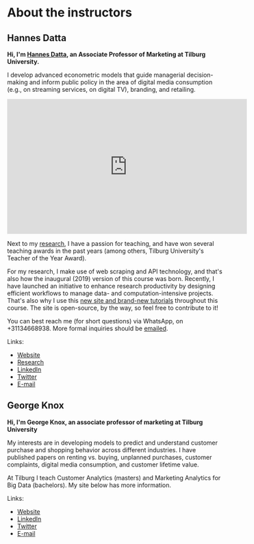 # About the instructors

## Hannes Datta

**Hi, I'm [Hannes Datta](https://hannesdatta.com), an Associate Professor of Marketing at Tilburg University.**

I develop advanced econometric models that guide managerial decision-making and inform public policy in the area of digital media consumption (e.g., on streaming services, on digital TV), branding, and retailing.

<iframe width="560" height="315" src="https://www.youtube.com/embed/OyUGo7s2HJY" frameborder="0" allow="accelerometer; autoplay; encrypted-media; gyroscope; picture-in-picture" allowfullscreen></iframe>

Next to my [research](https://tiu.nu/datta), I have a passion for teaching, and have won several teaching awards in the past years (among others, Tilburg University's Teacher of the Year Award).

For my research, I make use of web scraping and API technology, and that's also how the
inaugural (2019) version of this course was born. Recently, I have launched an initiative to enhance research productivity by designing efficient workflows to manage data- and computation-intensive projects. That's also why I use this [new site and brand-new tutorials](http://tilburgsciencehub.com) throughout this course. The site is open-source, by the way, so feel free to contribute to it!

You can best reach me (for short questions) via WhatsApp, on +31134668938. More formal inquiries should be [emailed](mailto:h.datta@tilburguniversity.edu).

Links:

- [Website](https://hannesdatta.com)
- [Research](https://tiu.nu/datta)
- [LinkedIn](https://www.linkedin.com/in/hannes-datta/)
- [Twitter](https://twitter.com/hannesdatta)
- [E-mail](mailto:h.datta@tilburguniversity.edu)

## George Knox

**Hi, I'm George Knox, an associate professor of marketing at Tilburg University**

My interests are in developing models to predict and understand customer purchase and shopping behavior across different industries. I have published papers on renting vs. buying, unplanned purchases, customer complaints, digital media consumption, and customer lifetime value.

At Tilburg I teach Customer Analytics (masters) and Marketing Analytics for Big Data (bachelors). My site below has more information.

Links:

- [Website](http://www.georgeknox.nl)
- [LinkedIn](https://www.linkedin.com/in/gknox/)
- [Twitter](https://twitter.com/GAHK)
- [E-mail](mailto:G.Knox@tilburguniversity.edu)
